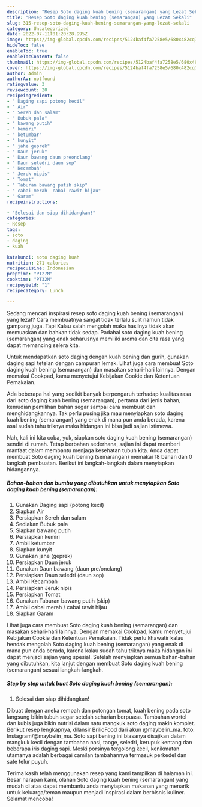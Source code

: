 ```yaml
---
description: "Resep Soto daging kuah bening (semarangan) yang Lezat Sekali"
title: "Resep Soto daging kuah bening (semarangan) yang Lezat Sekali"
slug: 315-resep-soto-daging-kuah-bening-semarangan-yang-lezat-sekali
category: Uncategorized
date: 2022-07-11T01:20:28.995Z
image: https://img-global.cpcdn.com/recipes/5124baf4fa7258e5/680x482cq70/soto-daging-kuah-bening-semarangan-foto-resep-utama.jpg
hideToc: false
enableToc: true
enableTocContent: false
thumbnail: https://img-global.cpcdn.com/recipes/5124baf4fa7258e5/680x482cq70/soto-daging-kuah-bening-semarangan-foto-resep-utama.jpg
cover: https://img-global.cpcdn.com/recipes/5124baf4fa7258e5/680x482cq70/soto-daging-kuah-bening-semarangan-foto-resep-utama.jpg
author: Admin
authorAv: notfound
ratingvalue: 3
reviewcount: 20
recipeingredient:
- " Daging sapi potong kecil"
- " Air"
- " Sereh dan salam"
- " Bubuk pala"
- " bawang putih"
- " kemiri"
- " ketumbar"
- " kunyit"
- " jahe geprek"
- " Daun jeruk"
- " Daun bawang daun preonclang"
- " Daun seledri daun sop"
- " Kecambah"
- " Jeruk nipis"
- " Tomat"
- " Taburan bawang putih skip"
- " cabai merah  cabai rawit hijau"
- " Garam"
recipeinstructions:

- "Selesai dan siap dihidangkan!"
categories:
- Resep
tags:
- soto
- daging
- kuah

katakunci: soto daging kuah 
nutrition: 271 calories
recipecuisine: Indonesian
preptime: "PT27M"
cooktime: "PT32M"
recipeyield: "1"
recipecategory: Lunch

---
```



Sedang mencari inspirasi resep soto daging kuah bening (semarangan) yang lezat? Cara membuatnya sangat tidak terlalu sulit namun tidak gampang juga. Tapi Kalau salah mengolah maka hasilnya tidak akan memuaskan dan bahkan tidak sedap. Padahal soto daging kuah bening (semarangan) yang enak seharusnya memiliki aroma dan cita rasa yang dapat memancing selera kita.


Untuk mendapatkan soto daging dengan kuah bening dan gurih, gunakan daging sapi tetelan dengan campuran lemak. Lihat juga cara membuat Soto daging kuah bening (semarangan) dan masakan sehari-hari lainnya. Dengan memakai Cookpad, kamu menyetujui Kebijakan Cookie dan Ketentuan Pemakaian.

Ada beberapa hal yang sedikit banyak berpengaruh terhadap kualitas rasa dari soto daging kuah bening (semarangan), pertama dari jenis bahan, kemudian pemilihan bahan segar sampai cara membuat dan menghidangkannya. Tak perlu pusing jika mau menyiapkan soto daging kuah bening (semarangan) yang enak di mana pun anda berada, karena asal sudah tahu triknya maka hidangan ini bisa jadi sajian istimewa.


Nah, kali ini kita coba, yuk, siapkan soto daging kuah bening (semarangan) sendiri di rumah. Tetap berbahan sederhana, sajian ini dapat memberi manfaat dalam membantu menjaga kesehatan tubuh kita. Anda dapat membuat Soto daging kuah bening (semarangan) memakai 18 bahan dan 0 langkah pembuatan. Berikut ini langkah-langkah dalam menyiapkan hidangannya.

<!--inarticleads1-->

##### Bahan-bahan dan bumbu yang dibutuhkan untuk menyiapkan Soto daging kuah bening (semarangan):

1. Gunakan  Daging sapi (potong kecil)
1. Siapkan  Air
1. Persiapkan  Sereh dan salam
1. Sediakan  Bubuk pala
1. Siapkan  bawang putih
1. Persiapkan  kemiri
1. Ambil  ketumbar
1. Siapkan  kunyit
1. Gunakan  jahe (geprek)
1. Persiapkan  Daun jeruk
1. Gunakan  Daun bawang (daun pre/onclang)
1. Persiapkan  Daun seledri (daun sop)
1. Ambil  Kecambah
1. Persiapkan  Jeruk nipis
1. Persiapkan  Tomat
1. Gunakan  Taburan bawang putih (skip)
1. Ambil  cabai merah / cabai rawit hijau
1. Siapkan  Garam


Lihat juga cara membuat Soto daging kuah bening (semarangan) dan masakan sehari-hari lainnya. Dengan memakai Cookpad, kamu menyetujui Kebijakan Cookie dan Ketentuan Pemakaian. Tidak perlu khawatir kalau hendak mengolah Soto daging kuah bening (semarangan) yang enak di mana pun anda berada, karena kalau sudah tahu triknya maka hidangan ini dapat menjadi sajian yang spesial. Setelah menyiapkan semua bahan-bahan yang dibutuhkan, kita lanjut dengan membuat Soto daging kuah bening (semarangan) sesuai langkah-langkah. 

<!--inarticleads2-->

##### Step by step untuk buat Soto daging kuah bening (semarangan):


1. Selesai dan siap dihidangkan!

Dibuat dengan aneka rempah dan potongan tomat, kuah bening pada soto langsung bikin tubuh segar setelah seharian berpuasa. Tambahan wortel dan kubis juga bikin nutrisi dalam satu mangkuk soto daging makin komplet. Berikut resep lengkapnya, dilansir BrilioFood dari akun @maybelin_ma. foto: Instagram/@maybelin_ma. Soto sapi bening ini biasanya disajikan dalam mangkuk kecil dengan tambahan nasi, taoge, seledri, kerupuk kentang dan beberapa iris daging sapi. Meski porsinya tergolong kecil, kenikmatan utamanya adalah berbagai camilan tambahannya termasuk perkedel dan sate telur puyuh. 

Terima kasih telah menggunakan resep yang kami tampilkan di halaman ini. Besar harapan kami, olahan Soto daging kuah bening (semarangan) yang mudah di atas dapat membantu anda menyiapkan makanan yang menarik untuk keluarga/teman maupun menjadi inspirasi dalam berbisnis kuliner. Selamat mencoba!

